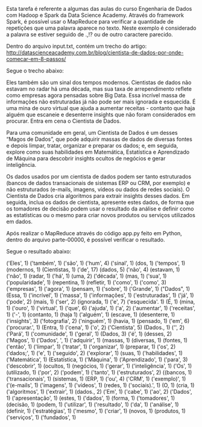 Esta tarefa é referente a algumas das aulas do curso Engenharia de Dados com Hadoop e Spark da Data Science Academy.
Através do framework Spark, é possível usar o MapReduce para verificar a quantidade de repetições
que uma palavra aparece no texto. Neste exemplo é considerado a palavra se estiver seguido de .,!? ou de outro
caractere parecido.

Dentro do arquivo input.txt, contém um trecho do artigo:</br>
http://datascienceacademy.com.br/blog/cientista-de-dados-por-onde-comecar-em-8-passos/

Segue o trecho abaixo:

Eles também são um sinal dos tempos modernos. Cientistas de dados não estavam no radar há uma década,
mas sua taxa de arrependimento reflete como empresas agora pensadas sobre Big Data.
Essa incrível massa de informações não estruturadas já não pode ser mais ignorada e esquecida.
É uma mina de ouro virtual que ajuda a aumentar receitas - contanto que haja alguém que escaneie e desenterre
insights que não foram considerados em procurar. Entra em cena o Cientista de Dados.

Para uma comunidade em geral, um Cientista de Dados é um desses “Magos de Dados”,
que pode adquirir massas de dados de diversas fontes e depois limpar, tratar,
organizar e preparar os dados; e, em seguida, explore como suas habilidades em Matemática,
Estatística e Aprendizado de Máquina para descobrir insights ocultos de negócios e gerar inteligência.

Os dados usados ​​por um cientista de dados podem ser tanto estruturados
(bancos de dados transacionais de sistemas ERP ou CRM, por exemplo)
e não estruturados (e-mails, imagens, vídeos ou dados de redes sociais).
O Cientista de Dados cria algoritmos para extrair insights desses dados.
Em seguida, inclua os dados de cientista, apresente estes dados,
de forma que os tomadores de decisão podem usar o resultado da análise e definir
como as estatísticas ou o mesmo para criar novos produtos ou serviços utilizados em dados.





Após realizar o MapReduce através do código app.py feito em Python, dentro do arquivo parte-00000, 
é possível verificar o resultado.

Segue o resultado abaixo:


('Eles', 1)
('também', 1)
('são', 1)
('hum', 4)
('sinal', 1)
(dos, 1)
('tempos', 1)
(modernos, 1)
(Cientistas, 1)
('de', 17)
(dados, 5)
('não', 4)
(estavam, 1)
('não', 1)
(radar, 1)
('há', 1)
(uma, 2)
('década', 1)
(mas, 1)
('sua', 1)
('popularidade', 1)
(repentina, 1)
(refletir, 1)
('como', 1)
('como', 3)
('empresas', 1)
('agora', 1)
(pensam, 1)
('sobre', 1)
('Grande', 1)
("Dados", 1)
(Essa, 1)
('incrível', 1)
('massa', 1)
('informações', 1)
('estruturadas', 1)
('já', 1)
('pode', 2)
(mais, 1)
('ser', 2)
(ignorada, 1)
('e', 7)
('esquecida'. 1)
(É, 1)
(mina, 1)
('ouro', 1)
('virtual', 1)
('que', 6)
('ajuda', 1)
('a', 2)
('aumentar', 1)
('receitas', 1)
('-', 1)
(contanto, 1)
(haja 1)
('alguém', 1)
(escave, 1)
(desenterre, 1)
('insights', 3)
('fotografia', 2)
('ninguém', 1)
(havia, 1)
(pensado, 1)
('em', 6)
('procurar.', 1)
(Entra, 1)
('cena', 1)
('o', 2)
('Cientista', 5)
(Dados., 1)
('', 2)
('Pará', 1)
('comunidade', 1)
('geral', 1)
(Dados, 3)
('é', 1)
(desses, 2)
('Magos', 1)
('Dados', ', 1)
('adquirir', 1)
(massas, 1)
(diversas, 1)
(fontes, 1)
('então', 1)
('limpar', 1)
('tratar', 1)
('organizar', 1)
(preparar, 1)
('os', 2)
('dados;', 1)
('e', 1)
('seguido', 2)
('explorar', 1)
(suas, 1)
('habilidades', 1)
('Matemática', 1)
(Estatística, 1)
('Máquina', 1)
('Aprendizado', 1)
('para', 3)
('descobrir', 1)
(ocultos, 1)
(negócios, 1)
('gerar', 1)
('inteligência', 1)
('Os', 1)
(utilizado, 1)
('por', 2)
('podem', 1)
('tanto', 1)
('estruturados', 2)
((bancos, 1)
('transacionais', 1)
(sistemas, 1)
(ERP, 1)
('ou', 4)
('CRM', 1)
('exemplo)', 1)
('(e-mails', 1)
('imagens', 1)
('vídeos', 1)
(redes, 1)
('sociais).', 1)
(O, 1)
(cria, 1)
('algoritmos', 1)
('extrair', 1)
(dados., 2)
('Em', 1)
('cabe', 1)
('ao', 2)
('Dados', 1)
('apresentação', 1)
(estes, 1)
('dados', 1)
(forma, 1)
('tomadores', 1)
(decisão, 1)
(podem, 1)
('utilizar', 1)
('resultado', 1)
('da', 1)
('análise', 1)
(definir, 1)
('estratégias', 1)
('mesmo', 1)
('criar', 1)
(novos, 1)
(produtos, 1)
('serviços', 1)
('fundados', 1)
